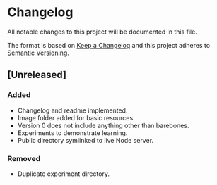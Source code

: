 # Changelog
All notable changes to this project will be documented in this file.

The format is based on [Keep a Changelog](http://keepachangelog.com/en/1.0.0/) and this project adheres to [Semantic Versioning](http://semver.org/spec/v2.0.0.html).

## [Unreleased]
### Added
- Changelog and readme implemented.
- Image folder added for basic resources.
- Version 0 does not include anything other than barebones.
- Experiments to demonstrate learning.
- Public directory symlinked to live Node server.

### Removed
- Duplicate experiment directory.
